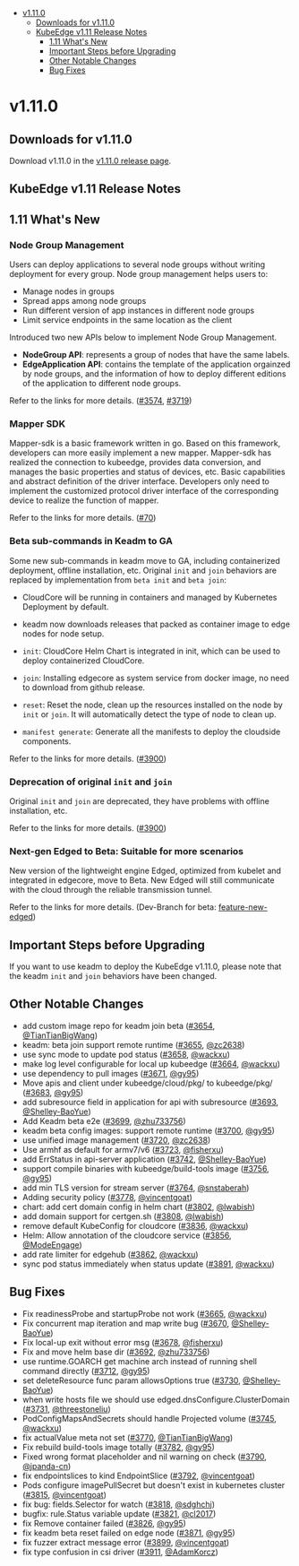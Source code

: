 
* [v1.11.0](#v1110)
    * [Downloads for v1.11.0](#downloads-for-v1110)
    * [KubeEdge v1.11 Release Notes](#kubeedge-v111-release-notes)
        * [1.11 What's New](#111-whats-new)
        * [Important Steps before Upgrading](#important-steps-before-upgrading)
        * [Other Notable Changes](#other-notable-changes)
        * [Bug Fixes](#bug-fixes)


    

# v1.11.0

## Downloads for v1.11.0

Download v1.11.0 in the [v1.11.0 release page](https://github.com/kubeedge/kubeedge/releases/tag/v1.11.0).

## KubeEdge v1.11 Release Notes

## 1.11 What's New

### Node Group Management

Users can deploy applications to several node groups without writing deployment for every group. Node group management helps users to:

- Manage nodes in groups
- Spread apps among node groups 
- Run different version of app instances in different node groups
- Limit service endpoints in the same location as the client

Introduced two new APIs below to implement Node Group Management.

- **NodeGroup API**: represents a group of nodes that have the same labels.
- **EdgeApplication API**: contains the template of the application orgainzed by node groups, and the information of how to deploy different editions of the application to different node groups.

Refer to the links for more details.
([#3574](https://github.com/kubeedge/kubeedge/pull/3574), [#3719](https://github.com/kubeedge/kubeedge/pull/3719))


### Mapper SDK

Mapper-sdk is a basic framework written in go. Based on this framework, developers can more easily implement a new mapper.
Mapper-sdk has realized the connection to kubeedge, provides data conversion, and manages the basic properties and status of devices, etc. 
Basic capabilities and abstract definition of the driver interface. Developers only need to implement the 
customized protocol driver interface of the corresponding device to realize the function of mapper.

Refer to the links for more details.
([#70](https://github.com/kubeedge/mappers-go/pull/70))



### Beta sub-commands in Keadm to GA

Some new sub-commands in keadm move to GA, including containerized deployment, offline installation, etc.
Original `init` and `join` behaviors are replaced by implementation from `beta init` and `beta join`:
- CloudCore will be running in containers and managed by Kubernetes Deployment by default.
- keadm now downloads releases that packed as container image to edge nodes for node setup.

- `init`: CloudCore Helm Chart is integrated in init, which can be used to deploy containerized CloudCore.

- `join`: Installing edgecore as system service from docker image, no need to download from github release.

- `reset`: Reset the node, clean up the resources installed on the node by `init` or `join`. It will automatically detect the type of node to clean up.

- `manifest generate`: Generate all the manifests to deploy the cloudside components.


Refer to the links for more details.
([#3900](https://github.com/kubeedge/kubeedge/pull/3900))

### Deprecation of original `init` and `join`

Original `init` and `join` are deprecated, they have problems with offline installation, etc.

Refer to the links for more details.
([#3900](https://github.com/kubeedge/kubeedge/pull/3900))

### Next-gen Edged to Beta: Suitable for more scenarios

New version of the lightweight engine Edged, optimized from kubelet and integrated in edgecore, move to Beta.
New Edged will still communicate with the cloud through the reliable transmission tunnel.

Refer to the links for more details.
(Dev-Branch for beta: [feature-new-edged](https://github.com/kubeedge/kubeedge/tree/feature-new-edged))


## Important Steps before Upgrading

If you want to use keadm to deploy the KubeEdge v1.11.0, please note that the keadm `init` and `join` behaviors have been changed.

## Other Notable Changes
- add custom image repo for keadm join beta ([#3654](https://github.com/kubeedge/kubeedge/pull/3654), [@TianTianBigWang](https://github.com/TianTianBigWang))
- keadm: beta join support remote runtime ([#3655](https://github.com/kubeedge/kubeedge/pull/3655), [@zc2638](https://github.com/zc2638))
- use sync mode to update pod status ([#3658](https://github.com/kubeedge/kubeedge/pull/3658), [@wackxu](https://github.com/wackxu))
- make log level configurable for local up kubeedge ([#3664](https://github.com/kubeedge/kubeedge/pull/3664), [@wackxu](https://github.com/wackxu))
- use dependency to pull images ([#3671](https://github.com/kubeedge/kubeedge/pull/3671), [@gy95](https://github.com/gy95))
- Move apis and client under kubeedge/cloud/pkg/ to kubeedge/pkg/ ([#3683](https://github.com/kubeedge/kubeedge/pull/3683), [@gy95](https://github.com/gy95))
- add subresource field in application for api with subresource ([#3693](https://github.com/kubeedge/kubeedge/pull/3693), [@Shelley-BaoYue](https://github.com/Shelley-BaoYue))
- Add Keadm beta e2e ([#3699](https://github.com/kubeedge/kubeedge/pull/3699), [@zhu733756](https://github.com/zhu733756))
- keadm beta config images: support remote runtime ([#3700](https://github.com/kubeedge/kubeedge/pull/3700), [@gy95](https://github.com/gy95))
- use unified image management ([#3720](https://github.com/kubeedge/kubeedge/pull/3720), [@zc2638](https://github.com/zc2638))
- Use armhf as default for armv7/v6 ([#3723](https://github.com/kubeedge/kubeedge/pull/3723), [@fisherxu](https://github.com/fisherxu))
- add ErrStatus in api-server application ([#3742](https://github.com/kubeedge/kubeedge/pull/3742), [@Shelley-BaoYue](https://github.com/Shelley-BaoYue))
- support compile binaries with kubeedge/build-tools image ([#3756](https://github.com/kubeedge/kubeedge/pull/3756), [@gy95](https://github.com/gy95))
- add min TLS version for stream server ([#3764](https://github.com/kubeedge/kubeedge/pull/3764), [@snstaberah](https://github.com/snstaberah))
- Adding security policy ([#3778](https://github.com/kubeedge/kubeedge/pull/3778), [@vincentgoat](https://github.com/vincentgoat))
- chart: add cert domain config in helm chart ([#3802](https://github.com/kubeedge/kubeedge/pull/3802), [@lwabish](https://github.com/lwabish))
- add domain support for certgen.sh ([#3808](https://github.com/kubeedge/kubeedge/pull/3808), [@lwabish](https://github.com/lwabish))
- remove default KubeConfig for cloudcore ([#3836](https://github.com/kubeedge/kubeedge/pull/3836), [@wackxu](https://github.com/wackxu))
- Helm: Allow annotation of the cloudcore service ([#3856](https://github.com/kubeedge/kubeedge/pull/3856), [@ModeEngage](https://github.com/ModeEngage))
- add rate limiter for edgehub ([#3862](https://github.com/kubeedge/kubeedge/pull/3862), [@wackxu](https://github.com/wackxu))
- sync pod status immediately when status update ([#3891](https://github.com/kubeedge/kubeedge/pull/3891), [@wackxu](https://github.com/wackxu))


## Bug Fixes
- Fix readinessProbe and startupProbe not work ([#3665](https://github.com/kubeedge/kubeedge/pull/3665), [@wackxu](https://github.com/wackxu))
- Fix concurrent map iteration and map write bug ([#3670](https://github.com/kubeedge/kubeedge/pull/3670), [@Shelley-BaoYue](https://github.com/Shelley-BaoYue))
- Fix local-up exit without error msg ([#3678](https://github.com/kubeedge/kubeedge/pull/3678), [@fisherxu](https://github.com/fisherxu))
- Fix and move helm base dir ([#3692](https://github.com/kubeedge/kubeedge/pull/3692), [@zhu733756](https://github.com/zhu733756))
- use runtime.GOARCH get machine arch instead of running shell command directly ([#3712](https://github.com/kubeedge/kubeedge/pull/3712), [@gy95](https://github.com/gy95))
- set deleteResource func param allowsOptions true ([#3730](https://github.com/kubeedge/kubeedge/pull/3730), [@Shelley-BaoYue](https://github.com/Shelley-BaoYue))
- when write hosts file we should use edged.dnsConfigure.ClusterDomain ([#3731](https://github.com/kubeedge/kubeedge/pull/3731), [@threestoneliu](https://github.com/threestoneliu))
- PodConfigMapsAndSecrets should handle Projected volume ([#3745](https://github.com/kubeedge/kubeedge/pull/3745), [@wackxu](https://github.com/wackxu))
- fix actualValue meta not set ([#3770](https://github.com/kubeedge/kubeedge/pull/3770), [@TianTianBigWang](https://github.com/TianTianBigWang))
- Fix rebuild build-tools image totally ([#3782](https://github.com/kubeedge/kubeedge/pull/3782), [@gy95](https://github.com/gy95))
- Fixed wrong format placeholder and nil warning on check ([#3790](https://github.com/kubeedge/kubeedge/pull/3790), [@jpanda-cn](https://github.com/jpanda-cn))
- fix endpointslices to kind EndpointSlice ([#3792](https://github.com/kubeedge/kubeedge/pull/3792), [@vincentgoat](https://github.com/vincentgoat))
- Pods configure imagePullSecret but doesn't exist in kubernetes cluster ([#3815](https://github.com/kubeedge/kubeedge/pull/3815), [@vincentgoat](https://github.com/vincentgoat))
- fix bug: fields.Selector for watch ([#3818](https://github.com/kubeedge/kubeedge/pull/3818), [@sdghchj](https://github.com/sdghchj))
- bugfix: rule.Status variable update ([#3821](https://github.com/kubeedge/kubeedge/pull/3821), [@cl2017](https://github.com/cl2017))
- fix Remove container failed ([#3826](https://github.com/kubeedge/kubeedge/pull/3826), [@gy95](https://github.com/gy95))
- fix keadm beta reset failed on edge node ([#3871](https://github.com/kubeedge/kubeedge/pull/3871), [@gy95](https://github.com/gy95))
- fix fuzzer extract message error ([#3899](https://github.com/kubeedge/kubeedge/pull/3899), [@vincentgoat](https://github.com/vincentgoat))
- fix type confusion in csi driver ([#3911](https://github.com/kubeedge/kubeedge/pull/3911), [@AdamKorcz](https://github.com/AdamKorcz))
